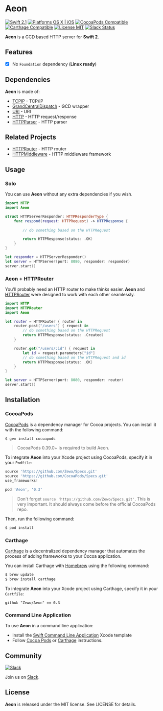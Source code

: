 Aeon
====

[![Swift 2.1](https://img.shields.io/badge/Swift-2.1-orange.svg?style=flat)](https://developer.apple.com/swift/)
[![Platforms OS X | iOS](https://img.shields.io/badge/Platforms-OS%20X%20%7C%20iOS-lightgray.svg?style=flat)](https://developer.apple.com/swift/)
[![CocoaPods Compatible](https://img.shields.io/badge/CocoaPods-Compatible-4BC51D.svg?style=flat)](https://cocoapods.org/pods/Luminescence)
[![Carthage Compatible](https://img.shields.io/badge/Carthage-Compatible-4BC51D.svg?style=flat)](https://github.com/Carthage/Carthage)
[![License MIT](https://img.shields.io/badge/License-MIT-blue.svg?style=flat)](https://tldrlegal.com/license/mit-license)
[![Slack Status](https://zewo-slackin.herokuapp.com/badge.svg)](https://zewo-slackin.herokuapp.com)

**Aeon** is a GCD based HTTP server for **Swift 2**.

## Features

- [x] No `Foundation` dependency (**Linux ready**)

## Dependencies

**Aeon** is made of:

- [TCPIP](https://github.com/Zewo/TCPIP) - TCP/IP
- [GrandCentralDispatch](https://github.com/Zewo/GrandCentralDispatch) - GCD wrapper
- [URI](https://github.com/Zewo/URI) - URI
- [HTTP](https://github.com/Zewo/HTTP) - HTTP request/response
- [HTTPParser](https://github.com/Zewo/HTTPParser) - HTTP parser

## Related Projects

- [HTTPRouter](https://github.com/Zewo/Router) - HTTP router
- [HTTPMiddleware](https://github.com/Zewo/Middleware) - HTTP middleware framework

## Usage

### Solo

You can use **Aeon** without any extra dependencies if you wish.

```swift
import HTTP
import Aeon

struct HTTPServerResponder: HTTPResponderType {
    func respond(request: HTTPRequest) -> HTTPResponse {
    
        // do something based on the HTTPRequest

        return HTTPResponse(status: .OK)
    }
}

let responder = HTTPServerResponder()
let server = HTTPServer(port: 8080, responder: responder)
server.start()
```

### Aeon + HTTPRouter

You'll probably need an HTTP router to make thinks easier. **Aeon** and [HTTPRouter](https://github.com/Zewo/Router) were designed to work with each other seamlessly.

```swift
import HTTP
import HTTPRouter
import Aeon

let router = HTTPRouter { router in
    router.post("/users") { request in
        // do something based on the HTTPRequest
        return HTTPResponse(status: .Created)
    }

    router.get("/users/:id") { request in
        let id = request.parameters["id"]
        // do something based on the HTTPRequest and id
        return HTTPResponse(status: .OK)
    } 
}

let server = HTTPServer(port: 8080, responder: router)
server.start()
```

## Installation

### CocoaPods

[CocoaPods](https://cocoapods.org/) is a dependency manager for Cocoa projects. You can install it with the following command:

```bash
$ gem install cocoapods
```

> CocoaPods 0.39.0+ is required to build Aeon.

To integrate **Aeon** into your Xcode project using CocoaPods, specify it in your `Podfile`:

```ruby
source 'https://github.com/Zewo/Specs.git'
source 'https://github.com/CocoaPods/Specs.git'
use_frameworks!

pod 'Aeon', '0.3'
```
> Don't forget  `source 'https://github.com/Zewo/Specs.git'`. This is very important. It should always come before the official CocoaPods repo.

Then, run the following command:

```bash
$ pod install
```

### Carthage

[Carthage](https://github.com/Carthage/Carthage) is a decentralized dependency manager that automates the process of adding frameworks to your Cocoa application.

You can install Carthage with [Homebrew](http://brew.sh/) using the following command:

```bash
$ brew update
$ brew install carthage
```

To integrate **Aeon** into your Xcode project using Carthage, specify it in your `Cartfile`:

```ogdl
github "Zewo/Aeon" == 0.3
```

### Command Line Application

To use **Aeon** in a command line application:

- Install the [Swift Command Line Application](https://github.com/Zewo/Swift-Command-Line-Application-Template) Xcode template
- Follow [Cocoa Pods](#cocoapods) or [Carthage](#carthage) instructions.

## Community

[![Slack](http://s13.postimg.org/ybwy92ktf/Slack.png)](https://zewo-slackin.herokuapp.com)

Join us on [Slack](https://zewo-slackin.herokuapp.com).

License
-------

**Aeon** is released under the MIT license. See LICENSE for details.
